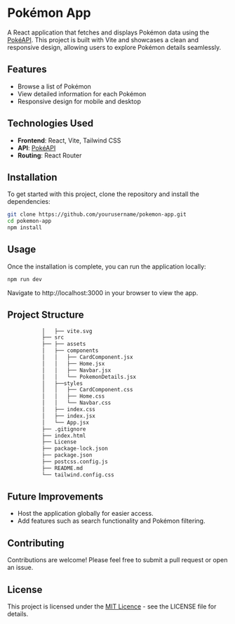 # Pokémon App
A React application that fetches and displays Pokémon data using the [PokéAPI](https://pokeapi.co/). This project is built with Vite and showcases a clean and responsive design, allowing users to explore Pokémon details seamlessly.

## Features
- Browse a list of Pokémon
- View detailed information for each Pokémon
- Responsive design for mobile and desktop

## Technologies Used
- **Frontend**: React, Vite, Tailwind CSS
- **API**: [PokéAPI](https://pokeapi.co/)
- **Routing**: React Router

## Installation

To get started with this project, clone the repository and install the dependencies:
```bash
git clone https://github.com/yourusername/pokemon-app.git
cd pokemon-app
npm install
```

## Usage
Once the installation is complete, you can run the application locally:
```bash
npm run dev
```
Navigate to http://localhost:3000 in your browser to view the app.

## Project Structure
```bash    ├── public
           │   ├── vite.svg
           ├── src
           ├── ├── assets
           │   ├── components
           │   │   ├── CardComponent.jsx
           │   │   ├── Home.jsx
           │   │   ├── Navbar.jsx
           │   │   └── PokemonDetails.jsx
           │   ├──styles
           │   │   ├── CardComponent.css
           │   │   ├── Home.css
           │   │   └── Navbar.css           
           │   ├── index.css
           │   ├── index.jsx
           │   └── App.jsx
           ├── .gitignore
           ├── index.html
           ├── License
           ├── package-lock.json           
           ├── package.json
           ├── postcss.config.js
           ├── README.md
           └── tailwind.config.css

```

## Future Improvements
- Host the application globally for easier access.
- Add features such as search functionality and Pokémon filtering.

## Contributing
Contributions are welcome! Please feel free to submit a pull request or open an issue.

## License
This project is licensed under the [MIT Licence](License) - see the LICENSE file for details.